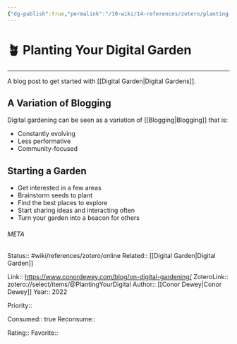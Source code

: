 ```yaml
---
{"dg-publish":true,"permalink":"/10-wiki/14-references/zotero/planting-your-digital/"}
---
```


# 🪴 Planting Your Digital Garden
---
A blog post to get started with [[Digital Garden\|Digital Gardens]].

## A Variation of Blogging
Digital gardening can be seen as a variation of [[Blogging\|Blogging]] that is:
-   Constantly evolving
-   Less performative
-   Community-focused

## Starting a Garden
-   Get interested in a few areas
-   Brainstorm seeds to plant
-   Find the best places to explore
-   Start sharing ideas and interacting often
-   Turn your garden into a beacon for others



###### META
Status:: #wiki/references/zotero/online
Related:: [[Digital Garden\|Digital Garden]]

Link:: https://www.conordewey.com/blog/on-digital-gardening/
ZoteroLink:: zotero://select/items/@PlantingYourDigital
Author:: [[Conor Dewey\|Conor Dewey]]
Year:: 2022

Priority:: 

Consumed:: true
Reconsume:: 

Rating:: 
Favorite:: 

